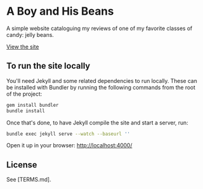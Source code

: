 # A Boy and His Beans

A simple website cataloguing my reviews of one of my favorite classes of candy:
jelly beans.

[View the site](https://scotchester.github.io/jellybeans/)


## To run the site locally

You'll need Jekyll and some related dependencies to run locally.
These can be installed with Bundler by running the following commands
from the root of the project:

```sh
gem install bundler
bundle install
```

Once that's done, to have Jekyll compile the site and start a server, run:

```sh
bundle exec jekyll serve --watch --baseurl ''
```

Open it up in your browser: <http://localhost:4000/>


## License

See [TERMS.md].
